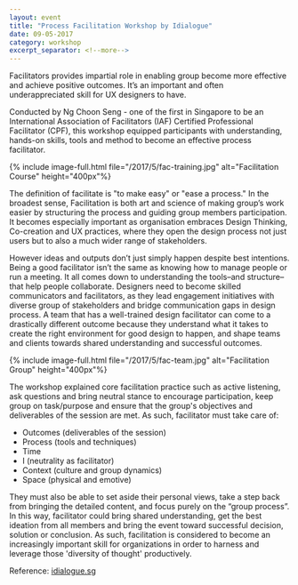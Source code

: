 ```yaml
---
layout: event
title: "Process Facilitation Workshop by Idialogue"
date: 09-05-2017
category: workshop
excerpt_separator: <!--more-->
---
```


Facilitators provides impartial role in enabling group become more effective and achieve positive outcomes. It’s an important and often underappreciated skill for UX designers to have. 

Conducted by Ng Choon Seng - one of the first in Singapore to be an International Association of Facilitators (IAF) Certified Professional Facilitator (CPF), this workshop equipped participants with understanding, hands-on skills, tools and method to become an effective process facilitator. 

<!--more-->
{% include image-full.html file="/2017/5/fac-training.jpg" alt="Facilitation Course" height="400px"%}

The definition of facilitate is "to make easy" or "ease a process." In the broadest sense, Facilitation is both art and science of making group’s work easier by structuring the process and guiding group members participation. It becomes especially important as organisation embraces Design Thinking, Co-creation and UX practices, where they open the design process not just users but to also a much wider range of stakeholders. 

However ideas and outputs don’t just simply happen despite best intentions. Being a good facilitator isn’t the same as knowing how to manage people or run a meeting. It all comes down to understanding the tools–and structure–that help people collaborate. Designers need to become skilled communicators and facilitators, as they lead engagement initiatives with diverse group of stakeholders and bridge communication gaps in design process. A team that has a well-trained design facilitator can come to a drastically different outcome because they understand what it takes to create the right environment for good design to happen, and shape teams and clients towards shared understanding and successful outcomes. 

{% include image-full.html file="/2017/5/fac-team.jpg" alt="Facilitation Group" height="400px"%}

The workshop explained core facilitation practice such as active listening, ask questions and bring neutral stance to encourage participation, keep group on task/purpose and ensure that the group's objectives and deliverables of the session are met. As such, facilitator must take care of:

- Outcomes (deliverables of the session)
- Process (tools and techniques)
- Time
- I (neutrality as facilitator)
- Context (culture and group dynamics)
- Space (physical and emotive)

They must also be able to set aside their personal views, take a step back from bringing the detailed content, and focus purely on the “group process”. In this way, facilitator could bring shared understanding, get the best ideation from all members and bring the event toward successful decision, solution or conclusion. As such, facilitation is considered to become an increasingly important skill for organizations in order to harness and leverage those 'diversity of thought' productively. 

Reference: [idialogue.sg](http://www.idialogue.sg/)

